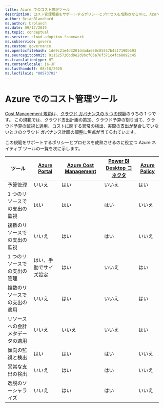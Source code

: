 ```yaml
---
title: Azure でのコスト管理ツール
description: コスト管理規範をサポートするポリシーとプロセスを成熟させるのに、Azure ネイティブ ツールがどのように役立つかをご紹介します。
author: BrianBlanchard
ms.author: brblanch
ms.date: 09/17/2019
ms.topic: conceptual
ms.service: cloud-adoption-framework
ms.subservice: govern
ms.custom: governance
ms.openlocfilehash: 1de9c21e4d3201ddadae50c85557b4317190b693
ms.sourcegitcommit: 011525720bd9e2d9bcf03a76f371c4fc68092c45
ms.translationtype: HT
ms.contentlocale: ja-JP
ms.lasthandoff: 08/18/2020
ms.locfileid: "88573702"
---
```

# <a name="cost-management-tools-in-azure"></a>Azure でのコスト管理ツール

[Cost Management 規範](./index.md)は、[クラウド ガバナンスの 5 つの規範](../governance-disciplines.md)のうちの 1 つです。 この規範では、クラウド支出計画の策定、クラウド予算の割り当て、クラウド予算の監視と適用、コストに関する異常の検出、実際の支出が整合していないときのクラウド ガバナンス計画の調整に焦点が当てられています。

この規範をサポートするポリシーとプロセスを成熟させるのに役立つ Azure ネイティブ ツールの一覧を次に示します。

<!-- TODO: Content packs are deprecated. -->

| ツール | [Azure Portal](https://azure.microsoft.com/features/azure-portal)  | [Azure Cost Management](/azure/cost-management-billing/cost-management-billing-overview)  | [Power BI Desktop コネクタ](/power-bi/connect-data/desktop-connect-azure-cost-management) | [Azure Policy](/azure/governance/policy/overview) |
|---------|---------|---------|---------|---------|
| 予算管理     | いいえ         | はい         | いいえ         | はい         |
| 1 つのリソースでの支出の監視    | はい         | はい         | はい         | いいえ         |
| 複数のリソースでの支出の監視    | いいえ         | はい        | はい         | いいえ         |
| 1 つのリソースでの支出の管理     | はい、手動でサイズ設定         | はい         | いいえ         | はい         |
| 複数のリソースでの支出の適用    | いいえ         | はい         | いいえ         | はい         |
| リソースへの会計メタデータの適用    | いいえ         | いいえ         | いいえ         | はい         |
| 傾向の監視と検出     | はい          | はい        | はい         | いいえ         |
| 異常な支出の検出     | いいえ         | はい        | はい         | いいえ        |
| 逸脱のソーシャライズ     | いいえ        | はい        | はい        | いいえ        |
